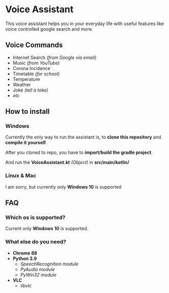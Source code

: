# Voice Assistant

This voice assistant helps you in your everyday life with useful features like voice controlled google search and more.

## Voice Commands
- Internet Search *(from Google via email)*
- Music *(from YouTube)*
- Corona Incidence
- Timetable *(for school)*
- Temperature
- Weather
- Joke *(tell a toke)*
- *etc*

## How to install

### Windows
Currently the only way to run the assistant is, to **clone this repository** and **compile it yourself**.

After you cloned to repo, you have to **import/build the gradle project**.

And run the **VoiceAssistant.kt** *(Object)* in **src/main/kotlin/**

### Linux & Mac
I am sorry, but currently only **Windows 10** is supported

## FAQ

### Which os is supported?
Current only **Windows 10** is supported.

### What else do you need?
- **Chrome 88**
- **Python 3.9**
    + *SpeechRecognition module*
    + *PyAudio module*
    + *PyWin32 module*
- **VLC**
    + *libvlc*
